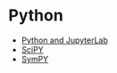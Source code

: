 # Python

- [Python and JupyterLab](./python.ipynb)
- [SciPY](./scipy.ipynb)
- [SymPY](./sympy.ipynb)